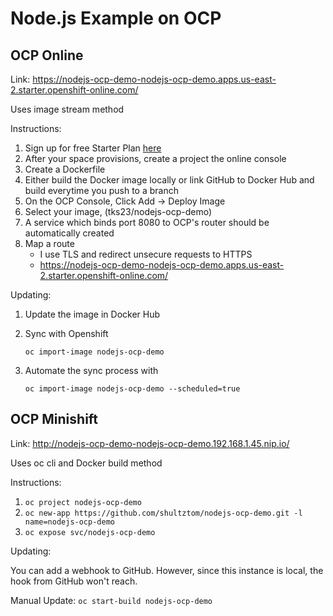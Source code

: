 # Node.js Example on OCP

## OCP Online

Link: https://nodejs-ocp-demo-nodejs-ocp-demo.apps.us-east-2.starter.openshift-online.com/

Uses image stream method

Instructions:

1. Sign up for free Starter Plan [here](https://www.openshift.com/products/pricing/)
2. After your space provisions, create a project the online console
3. Create a Dockerfile
4. Either build the Docker image locally or link GitHub to Docker Hub and build everytime you push to a branch
5. On the OCP Console, Click Add -> Deploy Image
6. Select your image, (tks23/nodejs-ocp-demo)
7. A service which binds port 8080 to OCP's router should be automatically created
8. Map a route
   - I use TLS and redirect unsecure requests to HTTPS
   - https://nodejs-ocp-demo-nodejs-ocp-demo.apps.us-east-2.starter.openshift-online.com/

Updating:

1. Update the image in Docker Hub
2. Sync with Openshift

   `oc import-image nodejs-ocp-demo`

3. Automate the sync process with

   `oc import-image nodejs-ocp-demo --scheduled=true`

## OCP Minishift

Link: http://nodejs-ocp-demo-nodejs-ocp-demo.192.168.1.45.nip.io/

Uses oc cli and Docker build method

Instructions:

1. `oc project nodejs-ocp-demo`
2. `oc new-app https://github.com/shultztom/nodejs-ocp-demo.git -l name=nodejs-ocp-demo`
3. `oc expose svc/nodejs-ocp-demo`

Updating:

You can add a webhook to GitHub. However, since this instance is local, the hook from GitHub won't reach.

Manual Update: `oc start-build nodejs-ocp-demo`
